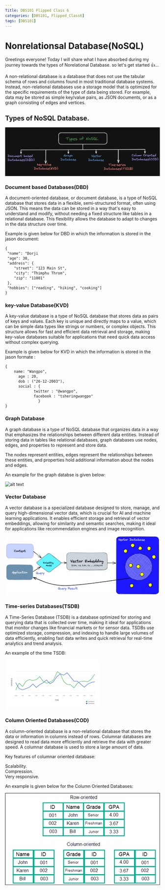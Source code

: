 ```yaml
---
Title: DBS101 Flipped Class 6
categories: [DBS101, Flipped_Class6]
tags: [DBS101]
---
```


# Nonrelationsal Database(NoSQL)
Greetings everyone! Today I will share what I have absorbed during my journey towards the types of Norelational Database. so let's get started 👍...

A non-relational database is a database that does not use the tabular schema of rows and columns found in most traditional database systems. Instead, non-relational databases use a storage model that is optimized for the specific requirements of the type of data being stored. For example, data may be stored as simple key/value pairs, as JSON documents, or as a graph consisting of edges and vertices.

## Types of NoSQL Database.
![alt text](<../image for FC6/types of nonSQL.png>)
### Document based Databases(DBD)

A document-oriented database, or document database, is a type of NoSQL database that stores data in a flexible, semi-structured format, often using JSON. This means the data can be stored in a way that's easy to understand and modify, without needing a fixed structure like tables in a relational database. This flexibility allows the database to adapt to changes in the data structure over time.

Example is given below for DBD in which the information is stored in the jason document:
```
{
 "name": "Dorji
 "age": 30,
 "address": {
    "street": "123 Main St",
    "city": "Thimphu Throm",
    "zip": "11001"
 },
 "hobbies": ["reading", "hiking", "cooking"]
}
```

### key-value Database(KVD)

A key-value database is a type of NoSQL database that stores data as pairs of keys and values. Each key is unique and directly maps to a value, which can be simple data types like strings or numbers, or complex objects. This structure allows for fast and efficient data retrieval and storage, making key-value databases suitable for applications that need quick data access without complex querying.

Example is given below for KVD in which the information is stored in the jason formate :
```
{
    name: "Wangpo",
      age : 20,
      dob : ("26-12-2003"),
      social : {
             twitter : "@wangpo",
             facebook : "tsheringwangpo"
               }
}
```

### Graph Database
A graph database is a type of NoSQL database that organizes data in a way that emphasizes the relationships between different data entities. Instead of storing data in tables like relational databases, graph databases use nodes, edges, and properties to represent and store data.

The nodes represent entities, edges represent the relationships between these entities, and properties hold additional information about the nodes and edges. 

An example for the graph databse is given below:

![alt text](<../image for FC6/graphdb.png>)

### Vector Database
A vector database is a specialized database designed to store, manage, and query high-dimensional vector data, which is crucial for AI and machine learning applications. It enables efficient storage and retrieval of vector embeddings, allowing for similarity and semantic searches, making it ideal for applications like recommendation engines and image recognition.


![alt text](<../image for FC6/vector image copy.png>)

### Time-series Databases(TSDB)

A Time-Series Database (TSDB) is a database optimized for storing and querying data that is collected over time, making it ideal for applications that monitor changes like financial markets or for  sensor data. TSDBs use optimized storage, compression, and indexing to handle large volumes of data efficiently, enabling fast data writes and quick retrieval for real-time analytics and trend analysis.

An example of the time TSDB:

![alt text](<../image for FC6/timeseries.png>)

### Column Oriented Databases(COD)

A column-oriented database is a non-relational database that stores the data or information in columns instead of rows. Columnar databases are designed to read data more efficiently and retrieve the data with greater speed. A columnar database is used to store a large amount of data.

Key features of columnar oriented database:

Scalability.<br>
Compression.<br>
Very responsive.

An example is given below for the Column Oriented Databases:

![alt text](<../image for FC6/column.png>)



